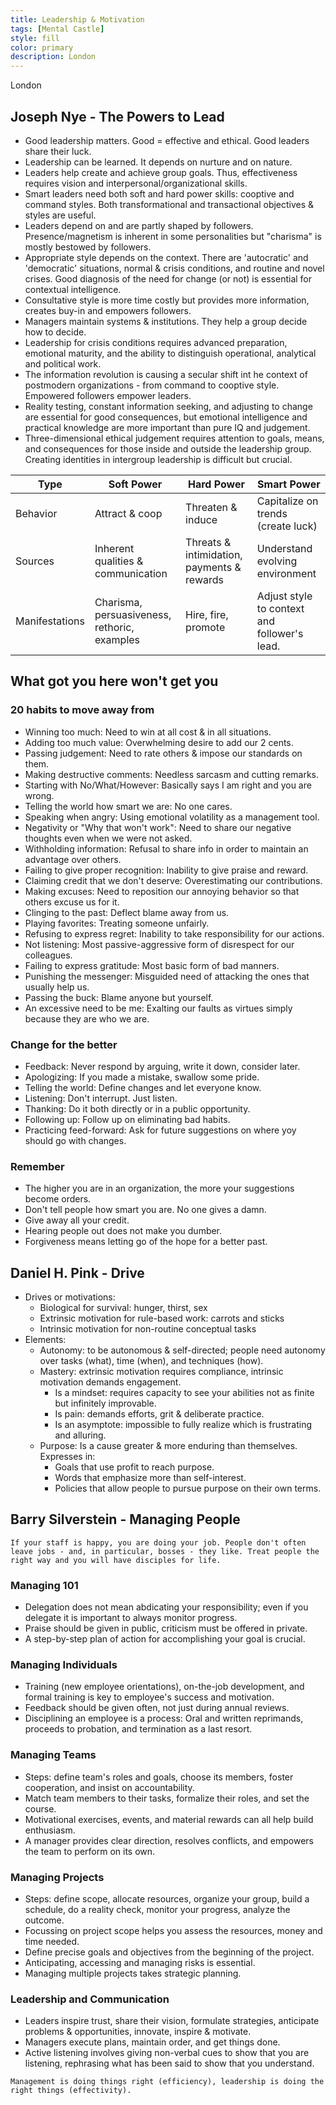```yaml
---
title: Leadership & Motivation
tags: [Mental Castle]
style: fill
color: primary
description: London
---
```


London

## Joseph Nye - The Powers to Lead

- Good leadership matters. Good = effective and ethical. Good leaders share their luck.
- Leadership can be learned. It depends on nurture and on nature.
- Leaders help create and achieve group goals. Thus, effectiveness requires vision and interpersonal/organizational skills.
- Smart leaders need both soft and hard power skills: cooptive and command styles. Both transformational and transactional objectives & styles are useful. 
- Leaders depend on and are partly shaped by followers. Presence/magnetism is inherent in some personalities but "charisma" is mostly bestowed by followers. 
- Appropriate style depends on the context. There are 'autocratic' and 'democratic' situations, normal & crisis conditions, and routine and novel crises. Good diagnosis of the need for change (or not) is essential for contextual intelligence.
- Consultative style is more time costly but provides more information, creates buy-in and empowers followers.
- Managers maintain systems & institutions. They help a group decide how to decide.
- Leadership for crisis conditions requires advanced preparation, emotional maturity, and the ability to distinguish operational, analytical and political work.
- The information revolution is causing a secular shift int he context of postmodern organizations - from command to cooptive style. Empowered followers empower leaders.
- Reality testing, constant information seeking, and adjusting to change are essential for good consequences, but emotional intelligence and practical knowledge are more important than pure IQ and judgement.
- Three-dimensional ethical judgement requires attention to goals, means, and consequences for those inside and outside the leadership group. Creating identities in intergroup leadership is difficult but crucial.

| Type           | Soft Power                                   | Hard Power                                 | Smart Power                                  |
| -------------- | -------------------------------------------- | ------------------------------------------ | -------------------------------------------- |
| Behavior       | Attract & coop                               | Threaten & induce                          | Capitalize on trends (create luck)           |
| Sources        | Inherent qualities & communication           | Threats & intimidation, payments & rewards | Understand evolving environment              |
| Manifestations | Charisma, persuasiveness, rethoric, examples | Hire, fire, promote                        | Adjust style to context and follower's lead. |

## What got you here won't get you 

### 20 habits to move away from

- Winning too much: Need to win at all cost & in all situations.
- Adding too much value: Overwhelming desire to add our 2 cents.
- Passing judgement: Need to rate others & impose our standards on them.
- Making destructive comments: Needless sarcasm and cutting remarks.
- Starting with No/What/However: Basically says I am right and you are wrong.
- Telling the world how smart we are: No one cares.
- Speaking when angry: Using emotional volatility as a management tool.
- Negativity or "Why that won't work": Need to share our negative thoughts even when we were not asked.
- Withholding information: Refusal to share info in order to maintain an advantage over others.
- Failing to give proper recognition: Inability to give praise and reward.
- Claiming credit that we don't deserve: Overestimating our contributions.
- Making excuses: Need to reposition our annoying behavior so that others excuse us for it.
- Clinging to the past: Deflect blame away from us.
- Playing favorites: Treating someone unfairly.
- Refusing to express regret: Inability to take responsibility for our actions. 
- Not listening: Most passive-aggressive form of disrespect for our colleagues.
- Failing to express gratitude: Most basic form of bad manners.
- Punishing the messenger: Misguided need of attacking the ones that usually help us.
- Passing the buck: Blame anyone but yourself.
- An excessive need to be me: Exalting our faults as virtues simply because they are who we are.

### Change for the better

- Feedback: Never respond by arguing, write it down, consider later. 
- Apologizing: If you made a mistake, swallow some pride.
- Telling the world: Define changes and let everyone know.
- Listening: Don't interrupt. Just listen.
- Thanking: Do it both directly or in a public opportunity.
- Following up: Follow up on eliminating bad habits.
- Practicing feed-forward: Ask for future suggestions on where yoy should go with changes.

### Remember

- The higher you are in an organization, the more your suggestions become orders.
- Don't tell people how smart you are. No one gives a damn.
- Give away all your credit.
- Hearing people out does not make you dumber.
- Forgiveness means letting go of the hope for a better past.

## Daniel H. Pink - Drive

- Drives or motivations:
  - Biological for survival: hunger, thirst, sex
  - Extrinsic motivation for rule-based work: carrots and sticks
  - Intrinsic motivation for non-routine conceptual tasks
- Elements:
  - Autonomy: to be autonomous & self-directed; people need autonomy over tasks (what), time (when), and techniques (how).
  - Mastery: extrinsic motivation requires compliance, intrinsic motivation demands engagement.
    - Is a mindset: requires capacity to see your abilities not as finite but infinitely improvable.
    - Is pain: demands efforts, grit & deliberate practice.
    - Is an asymptote: impossible to fully realize which is frustrating and alluring.
  - Purpose: Is a cause greater & more enduring than themselves. Expresses in:
    - Goals that use profit to reach purpose.
    - Words that emphasize more than self-interest.
    - Policies that allow people to pursue purpose on their own terms.

## Barry Silverstein - Managing People

`If your staff is happy, you are doing your job. People don't often leave jobs - and, in particular, bosses - they like. Treat people the right way and you will have disciples for life.`

### Managing 101

- Delegation does not mean abdicating your responsibility; even if you delegate it is important to always monitor progress.
- Praise should be given in public, criticism must be offered in private.
- A step-by-step plan of action for accomplishing your goal is crucial.

### Managing Individuals

- Training (new employee orientations), on-the-job development, and formal training is key to employee's success and motivation.
- Feedback should be given often, not just during annual reviews.
- Disciplining an employee is a process: Oral and written reprimands, proceeds to probation, and termination as a last resort.

### Managing Teams

- Steps: define team's roles and goals, choose its members, foster cooperation, and insist on accountability.
- Match team members to their tasks, formalize their roles, and set the course.
- Motivational exercises, events, and material rewards can all help build enthusiasm.
- A manager provides clear direction, resolves conflicts, and empowers the team to perform on its own.

### Managing Projects

- Steps: define scope, allocate resources, organize your group, build a schedule, do a reality check, monitor your progress, analyze the outcome.
- Focussing on project scope helps you assess the resources, money and time needed.
- Define precise goals and objectives from the beginning of the project. 
- Anticipating, accessing and managing risks is essential.
- Managing multiple projects takes strategic planning.

### Leadership and Communication

- Leaders inspire trust, share their vision, formulate strategies, anticipate problems & opportunities, innovate, inspire & motivate.
- Managers execute plans, maintain order, and get things done.
- Active listening involves giving non-verbal cues to show that you are listening, rephrasing what has been said to show that you understand.

`Management is doing things right (efficiency), leadership is doing the right things (effectivity).`